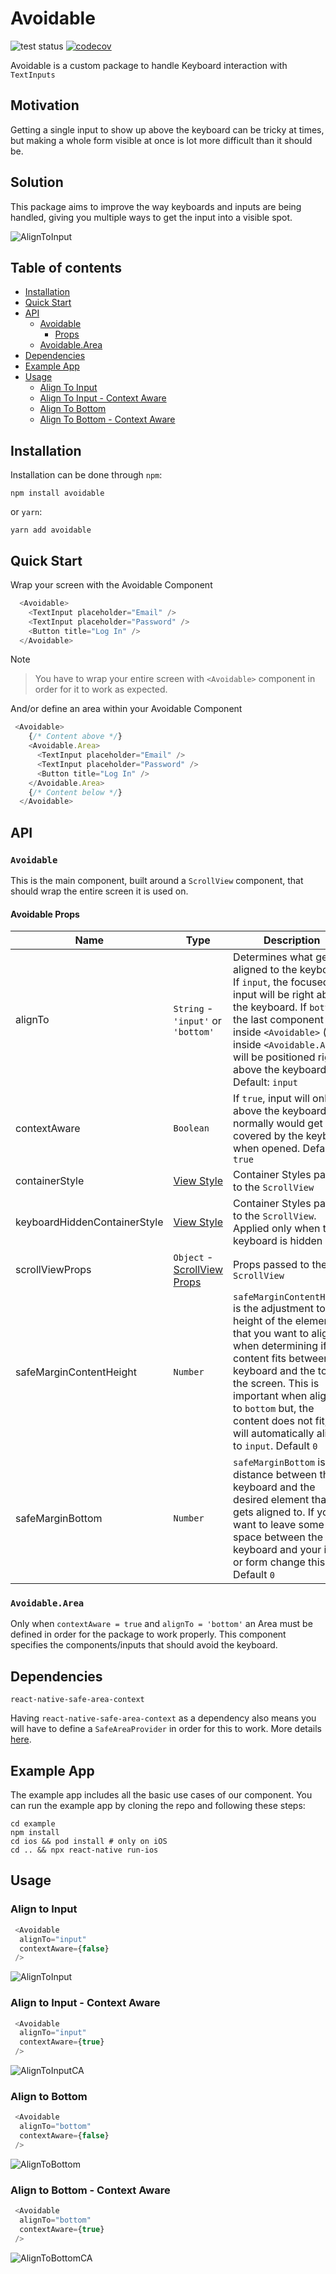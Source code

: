 # Avoidable
![test status](https://github.com/algotech/avoidable/actions/workflows/node.js.yml/badge.svg?event=push)
[![codecov](https://codecov.io/gh/algotech/avoidable/branch/master/graph/badge.svg)](https://codecov.io/gh/algotech/avoidable)

Avoidable is a custom package to handle Keyboard interaction with `TextInputs`

## Motivation

Getting a single input to show up above the keyboard can be tricky at times, but making a whole form visible at once is lot more difficult than it should be.

## Solution

This package aims to improve the way keyboards and inputs are being handled, giving you multiple ways to get the input into a visible spot.

![AlignToInput](https://user-images.githubusercontent.com/82050258/182376886-3a9c605a-99eb-4ee8-b9cb-7f8e7ac5dc8a.gif)

## Table of contents

- [Installation](#installation)
- [Quick Start](#quick-start)
- [API](#api)
  - [Avoidable](#avoidable-1)
    - [Props](#avoidable-props)
  - [Avoidable.Area](#avoidablearea)
- [Dependencies](#dependencies)
- [Example App](#example-app)
- [Usage](#usage)
  - [Align To Input](#align-to-input)
  - [Align To Input - Context Aware](#align-to-input---context-aware)
  - [Align To Bottom](#align-to-bottom)
  - [Align To Bottom - Context Aware](#align-to-bottom---context-aware) 

## Installation

Installation can be done through `npm`:

```shell
npm install avoidable
```
 or `yarn`:
```shell
yarn add avoidable
```

## Quick Start

Wrap your screen with the Avoidable Component

```javascript
  <Avoidable>
    <TextInput placeholder="Email" />
    <TextInput placeholder="Password" />
    <Button title="Log In" />
  </Avoidable>
```

Note
>You have to wrap your entire screen with `<Avoidable>` component in order for it to work as expected.

And/or define an area within your Avoidable Component

```javascript
 <Avoidable>
    {/* Content above */}
    <Avoidable.Area>
      <TextInput placeholder="Email" />
      <TextInput placeholder="Password" />
      <Button title="Log In" />
    </Avoidable.Area>
    {/* Content below */}
  </Avoidable>
```
## API

### `Avoidable`

This is the main component, built around a `ScrollView` component, that should wrap the entire screen it is used on. 

#### Avoidable Props
|Name|Type|Description|
|--|--|--|
|alignTo| `String` - `'input'` or `'bottom'` | Determines what gets aligned to the keyboard. If `input`, the focused input will be right above the keyboard. If `bottom`, the last component inside `<Avoidable>` (or inside `<Avoidable.Area>`) will be positioned right above the keyboard. Default: `input` |
|contextAware| `Boolean` | If `true`, input will only go above the keyboard if it normally would get covered by the keyboard when opened. Default `true` |
|containerStyle| [View Style](https://reactnative.dev/docs/view-style-props) | Container Styles passed to the `ScrollView` |
|keyboardHiddenContainerStyle| [View Style](https://reactnative.dev/docs/view-style-props) | Container Styles passed to the `ScrollView`. Applied only when the keyboard is hidden |
|scrollViewProps| `Object` - [ScrollView Props](https://reactnative.dev/docs/scrollview#props) | Props passed to the `ScrollView`|
|safeMarginContentHeight| `Number` | `safeMarginContentHeight` is the adjustment to the height of the elements that you want to align when determining if the content fits between the keyboard and the top of the screen. This is important when aligning to `bottom` but, the content does not fit, it will automatically align to `input`. Default `0` |
|safeMarginBottom| `Number` | `safeMarginBottom` is the distance between the keyboard and the desired element that it gets aligned to. If you want to leave some space between the keyboard and your input or form change this. Default `0` |

### `Avoidable.Area`

Only when `contextAware = true` and `alignTo = 'bottom'` an Area must be defined in order for the package to work properly. This component specifies the components/inputs that should avoid the keyboard.

## Dependencies

`react-native-safe-area-context`

Having `react-native-safe-area-context` as a dependency also means you will have to define a `SafeAreaProvider` in order for this to work. More details [here](https://github.com/th3rdwave/react-native-safe-area-context#safeareaprovider).

## Example App

The example app includes all the basic use cases of our component.
You can run the example app by cloning the repo and following these steps:

```shell
cd example
npm install
cd ios && pod install # only on iOS
cd .. && npx react-native run-ios
```

## Usage

### Align to Input 

```javascript
 <Avoidable
  alignTo="input"
  contextAware={false}
 />
```

![AlignToInput](https://user-images.githubusercontent.com/82050258/182376886-3a9c605a-99eb-4ee8-b9cb-7f8e7ac5dc8a.gif)

### Align to Input - Context Aware

```javascript
 <Avoidable
  alignTo="input"
  contextAware={true}
 />
```

![AlignToInputCA](https://user-images.githubusercontent.com/82050258/186087504-392d4ccd-35a2-4be5-b8f6-2d9b7ba77fbb.gif)


### Align to Bottom

```javascript
 <Avoidable
  alignTo="bottom"
  contextAware={false}
 />
```

![AlignToBottom](https://user-images.githubusercontent.com/82050258/186087525-263fcd12-14d4-47e6-bd76-437f573cc9ed.gif)


### Align to Bottom - Context Aware

```javascript
 <Avoidable
  alignTo="bottom"
  contextAware={true}
 />
```

![AlignToBottomCA](https://user-images.githubusercontent.com/82050258/186088066-c64e51d2-cea6-4303-8e1c-886d03e4d6f6.gif)
